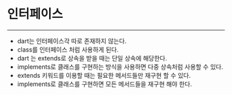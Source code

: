 # 인터페이스

---

- dart는 인터페이스각 따로 존재하지 않는다.
- class를 인터페이스 처럼 사용하게 된다.
- dart 는 extends로 상속을 받을 때는 단일 상속에 해당한다.
- implements로 클래스를 구현하는 방식을 사용하면 다중 상속처럼 사용할 수 있다.
- extends 키워드를 이용할 때는 필요한 메서드들만 재구현 할 수 있다.
- implements로 클래스를 구현하면 모든 메서드들을 재구현 해야 한다.
